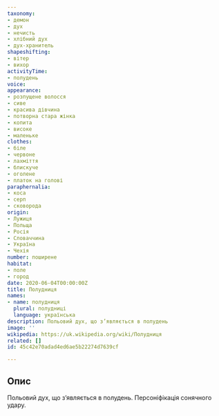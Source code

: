 ```yaml
---
taxonomy:
- демон
- дух
- нечисть
- хлібний дух
- дух-хранитель
shapeshifting:
- вітер
- вихор
activityTime:
- полудень
voice:
appearance:
- розпущене волосся
- сиве
- красива дівчина
- потворна стара жінка
- копита
- високе
- маленьке
clothes:
- біле
- червоне
- лахміття
- блискуче
- оголене
- платок на голові
paraphernalia:
- коса
- серп
- сковорода
origin:
- Лужиця
- Польща
- Росія
- Словаччина
- Україна
- Чехія
number: поширене
habitat:
- поле
- город
date: 2020-06-04T00:00:00Z
title: Полудниця
names:
- name: полудниця
  plural: полудниці
  language: українська
description: Польовий дух, що з’являється в полудень
image: ''
wikipedia: https://uk.wikipedia.org/wiki/Полудниця
related: []
id: 45c42e70adad4ed6ae5b22274d7639cf

---
```

## Опис
Польовий дух, що з’являється в полудень. Персоніфікація сонячного удару.
